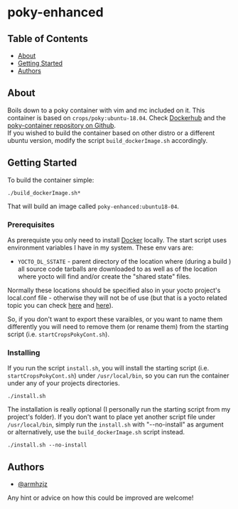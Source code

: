 # poky-enhanced

## Table of Contents

- [About](#about)
- [Getting Started](#getting_started)
- [Authors](#authors)

## About <a name = "about"></a>

Boils down to a poky container with vim and mc included on it. This container is based on `crops/poky:ubuntu-18.04`. Check [Dockerhub](https://hub.docker.com/r/crops/poky/tags) and the [poky-container repository on Github](https://github.com/crops/poky-container).<br>
If you wished to build the container based on other distro or a different ubuntu version, modify the script `build_dockerImage.sh` accordingly.

## Getting Started <a name = "getting_started"></a>


To build the container simple:
```
./build_dockerImage.sh*
```
That will build an image called `poky-enhanced:ubuntu18-04`.

### Prerequisites

As prerequiste you only need to install [Docker](https://www.docker.com/) locally.
The start script uses environment variables I have in my system. These env vars are:
 * `YOCTO_DL_SSTATE` - parent directory of the location where (during a build ) all source code tarballs are downloaded to as well as of the location where yocto will find and/or create the "shared state" files.

 Normally these locations should be specified also in your yocto project's local.conf file - otherwise they will not be of use (but that is a yocto related topic you can check [here](https://www.yoctoproject.org/docs/3.1.1/mega-manual/mega-manual.html#var-DL_DIR) and [here](https://www.yoctoproject.org/docs/3.1.1/mega-manual/mega-manual.html#var-SSTATE_DIR)).

 So, if you don't want to export these varaibles, or you want to name them differently you will need to remove them (or rename them) from the starting script (i.e. `startCropsPokyCont.sh`).

### Installing

If you run the script `install.sh`, you will install the starting script (i.e. `startCropsPokyCont.sh`) under `/usr/local/bin`, so you can run the container under any of your projects directories.<br>
```
./install.sh
```
The installation is really optional (I personally run the starting script from my project's folder). If you don't want to place yet another script file under `/usr/local/bin`, simply run the `install.sh` with "--no-install" as argument or alternatively, use the `build_dockerImage.sh` script instead.

```
./install.sh --no-install
```

## Authors <a name = "authors"></a>

- [@armhzjz](https://github.com/armhzjz)

Any hint or advice on how this could be improved are welcome!
